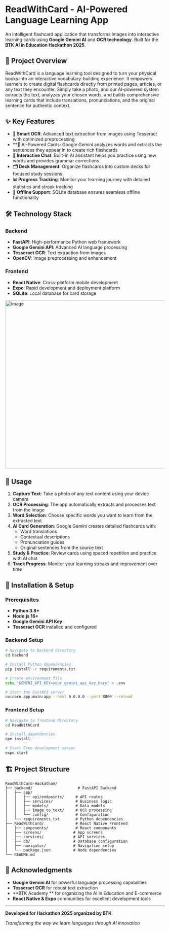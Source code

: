 # ReadWithCard - AI-Powered Language Learning App

An intelligent flashcard application that transforms images into interactive learning cards using **Google Gemini AI** and **OCR technology**. Built for the **BTK AI in Education Hackathon 2025**.

## 🎯 Project Overview

ReadWithCard is a language learning tool designed to turn your physical books into an interactive vocabulary-building experience. It empowers learners to create digital flashcards directly from printed pages, articles, or any text they encounter. Simply take a photo, and our AI-powered system extracts the text, analyzes your chosen words, and builds comprehensive learning cards that include translations, pronunciations, and the original sentence for authentic context.


## ✨ Key Features

- **📸 Smart OCR**: Advanced text extraction from images using Tesseract with optimized preprocessing
- **🤖 AI-Powered Cards: Google Gemini analyzes words and extracts the sentences they appear in to create rich flashcards
- **💬 Interactive Chat**: Built-in AI assistant helps you practice using new words and provides grammar corrections
- **🗂️ Deck Management**: Organize flashcards into custom decks for focused study sessions
- **📊 Progress Tracking**: Monitor your learning journey with detailed statistics and streak tracking
- **📱 Offline Support**: SQLite database ensures seamless offline functionality

## 🛠️ Technology Stack

### Backend
- **FastAPI**: High-performance Python web framework
- **Google Gemini API**: Advanced AI language processing
- **Tesseract OCR**: Text extraction from images
- **OpenCV**: Image preprocessing and enhancement

### Frontend
- **React Native**: Cross-platform mobile development
- **Expo**: Rapid development and deployment platform
- **SQLite**: Local database for card storage

<img width="1042" height="530" alt="image" src="https://github.com/user-attachments/assets/1f3ae136-e6b5-49ff-929b-e10cf7720d15" />

## 📱 Usage

1. **Capture Text**: Take a photo of any text content using your device camera
2. **OCR Processing**: The app automatically extracts and processes text from the image
3. **Word Selection**: Choose specific words you want to learn from the extracted text
4. **AI Card Generation**: Google Gemini creates detailed flashcards with:
   - Word translations
   - Contextual descriptions
   - Pronunciation guides
   - Original sentences from the source text
5. **Study & Practice**: Review cards using spaced repetition and practice with AI chat
6. **Track Progress**: Monitor your learning streaks and improvement over time




## 🚀 Installation & Setup

### Prerequisites
- **Python 3.8+**
- **Node.js 16+**
- **Google Gemini API Key**
- **Tesseract OCR** installed and configured


### Backend Setup

```bash
# Navigate to backend directory
cd backend

# Install Python dependencies
pip install -r requirements.txt

# Create environment file
echo "GEMINI_API_KEY=your_gemini_api_key_here" > .env

# Start the FastAPI server
uvicorn app.main:app --host 0.0.0.0 --port 8000 --reload
```

### Frontend Setup

```bash
# Navigate to frontend directory
cd ReadWithCard

# Install dependencies
npm install

# Start Expo development server
expo start
```


## 🏗️ Project Structure

```
ReadWithCard-Hackathon/
├── backend/                    # FastAPI Backend
│   ├── app/
│   │   ├── api/endpoints/     # API routes
│   │   ├── services/          # Business logic
│   │   ├── models/            # Data models
│   │   ├── image_to_text/     # OCR processing
│   │   └── config/            # Configuration
│   └── requirements.txt       # Python dependencies
├── ReadWithCard/              # React Native Frontend
│   ├── components/            # React components
│   ├── screens/              # App screens
│   ├── services/             # API services
│   ├── db/                   # Database configuration
│   ├── navigator/            # Navigation setup
│   └── package.json          # Node dependencies
└── README.md
```

## 🙏 Acknowledgments

- **Google Gemini AI** for powerful language processing capabilities
- **Tesseract OCR** for robust text extraction
- **BTK Academy ** for organizing the AI in Education and E-commerce
- **React Native & Expo** communities for excellent development tools

---

**Developed for Hackathon 2025 organized by BTK**

*Transforming the way we learn languages through AI innovation*
